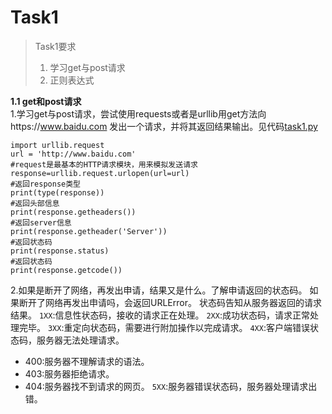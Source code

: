 # **Task1**
> Task1要求
> 1. 学习get与post请求
> 2. 正则表达式

**1.1 get和post请求**   
1.学习get与post请求，尝试使用requests或者是urllib用get方法向https://www.baidu.com 发出一个请求，并将其返回结果输出。见代码[task1.py]()
```
import urllib.request  
url = 'http://www.baidu.com'  
#request是最基本的HTTP请求模块，用来模拟发送请求
response=urllib.request.urlopen(url=url)  
#返回response类型
print(type(response))  
#返回头部信息
print(response.getheaders())  
#返回server信息
print(response.getheader('Server'))  
#返回状态码
print(response.status)  
#返回状态码
print(response.getcode())
```

2.如果是断开了网络，再发出申请，结果又是什么。了解申请返回的状态码。 
如果断开了网络再发出申请吗，会返回URLError。
状态码告知从服务器返回的请求结果。
`1XX`:信息性状态码，接收的请求正在处理。
`2XX`:成功状态码，请求正常处理完毕。
`3XX`:重定向状态码，需要进行附加操作以完成请求。
`4XX`:客户端错误状态码，服务器无法处理请求。
* 400:服务器不理解请求的语法。
* 403:服务器拒绝请求。
* 404:服务器找不到请求的网页。
`5XX`:服务器错误状态码，服务器处理请求出错。
